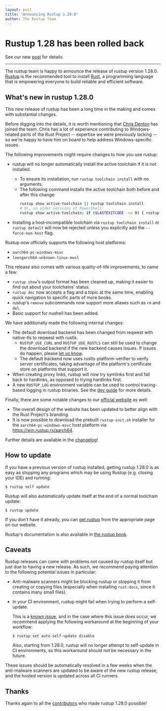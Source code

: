 ```yaml
---
layout: post
title: "Announcing Rustup 1.28.0"
author: The Rustup Team
---
```


# Rustup 1.28 has been rolled back

See our new [post](/2025/03/04/Rustup-rollback.html) for details.

---

The rustup team is happy to announce the release of rustup version 1.28.0.
[Rustup][install] is the recommended tool to install [Rust][rust], a programming language that is empowering everyone to build reliable and efficient software.

## What's new in rustup 1.28.0

This new release of rustup has been a long time in the making and comes with substantial changes.

Before digging into the details, it is worth mentioning that [Chris Denton](https://github.com/chrisdenton) has joined the team.
Chris has a lot of experience contributing to Windows-related parts of the Rust Project -- expertise we were previously lacking -- so we're happy to have him on board to help address Windows-specific issues.

The following improvements might require changes to how you use rustup:

- rustup will no longer automatically install the active toolchain if it is not installed.

  - To ensure its installation, run `rustup toolchain install` with no arguments.
  - The following command installs the active toolchain both before and after this change:
    ```sh
    rustup show active-toolchain || rustup toolchain install
    # Or, on older versions of PowerShell:
    rustup show active-toolchain; if ($LASTEXITCODE -ne 0) { rustup toolchain install }
    ```

- Installing a host-incompatible toolchain via `rustup toolchain install` or `rustup default` will
  now be rejected unless you explicitly add the `--force-non-host` flag.

Rustup now officially supports the following host platforms:

- `aarch64-pc-windows-msvc`
- `loongarch64-unknown-linux-musl`

This release also comes with various quality-of-life improvements, to name a few:

- `rustup show`'s output format has been cleaned up, making it easier to find out about your toolchains' status.
- `rustup doc` now accepts a flag and a topic at the same time, enabling quick navigation to specific parts of more books.
- rustup's `remove` subcommands now support more aliases such as `rm` and `del`.
- Basic support for nushell has been added.

We have additionally made the following internal changes:

- The default download backend has been changed from reqwest with native-tls to reqwest with rustls.
  - `RUSTUP_USE_CURL` and `RUSTUP_USE_RUSTLS` can still be used to change the download backend
    if the new backend causes issues. If issues do happen, please [let us know](https://github.com/rust-lang/rustup/issues/3806).
  - The default backend now uses rustls-platform-verifier to verify server certificates, taking
    advantage of the platform's certificate store on platforms that support it.
- When creating proxy links, rustup will now try symlinks first and fall back to hardlinks,
  as opposed to trying hardlinks first.
- A new `RUSTUP_LOG` environment variable can be used to control tracing-based logging in
  rustup binaries. See the [dev guide](https://rust-lang.github.io/rustup/dev-guide/tracing.html) for more details.

Finally, there are some notable changes to our [official website][install] as well:

- The overall design of the website has been updated to better align with the Rust Project's branding.
- It is now possible to download the prebuilt `rustup-init.sh` installer for the `aarch64-pc-windows-msvc` host platform via https://win.rustup.rs/aarch64.

Further details are available in the [changelog]!

## How to update

If you have a previous version of rustup installed, getting rustup 1.28.0 is as easy as stopping any programs which may be using Rustup (e.g. closing your IDE) and running:

```console
$ rustup self update
```

Rustup will also automatically update itself at the end of a normal toolchain update:

```console
$ rustup update
```

If you don't have it already, you can [get rustup][install] from the appropriate page on our website.

Rustup's documentation is also available in [the rustup book][book].

## Caveats

Rustup releases can come with problems not caused by rustup itself but just due to having a new release.
As such, we recommend paying attention to the following potential issues in particular:

- Anti-malware scanners might be blocking rustup or stopping it from creating or copying files
  (especially when installing `rust-docs`, since it contains many small files).

- In your CI environment, rustup might fail when trying to perform a self-update.

  This is a [known issue](https://github.com/rust-lang/rustup/issues/3709),
  and in the case where this issue does occur, we recommend applying the following workaround at the beginning of your workflow:

  ```console
  $ rustup set auto-self-update disable
  ```

  Also, starting from 1.28.0, rustup will no longer attempt to self-update in CI environments,
  so this workaround should not be necessary in the future.

These issues should be automatically resolved in a few weeks when the anti-malware scanners are updated to be aware of the new rustup release,
and the hosted version is updated across all CI runners.

## Thanks

Thanks again to all the [contributors] who made rustup 1.28.0 possible!

[book]: https://rust-lang.github.io/rustup/
[changelog]: https://github.com/rust-lang/rustup/blob/stable/CHANGELOG.md
[contributors]: https://github.com/rust-lang/rustup/blob/stable/CHANGELOG.md#detailed-changes
[install]: https://rustup.rs
[rust]: https://www.rust-lang.org
